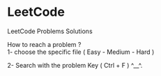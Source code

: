 # LeetCode
LeetCode Problems Solutions

How to reach a problem ? <br>
1- choose the specific file ( Easy - Medium - Hard ) <br>

2- Search with the problem Key ( Ctrl + F ) ^__^.
